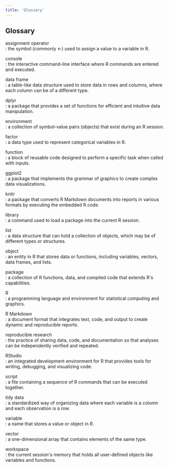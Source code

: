 ```yaml
---
title: 'Glossary'
---
```


## Glossary
assignment operator  
: the symbol (commonly <-) used to assign a value to a variable in R.

console  
: the interactive command-line interface where R commands are entered and executed.

data frame  
: a table-like data structure used to store data in rows and columns, where each column can be of a different type.

dplyr  
: a package that provides a set of functions for efficient and intuitive data manipulation.

environment  
: a collection of symbol-value pairs (objects) that exist during an R session.

factor  
: a data type used to represent categorical variables in R.

function  
: a block of reusable code designed to perform a specific task when called with inputs.

ggplot2  
: a package that implements the grammar of graphics to create complex data visualizations.

knitr  
: a package that converts R Markdown documents into reports in various formats by executing the embedded R code.

library  
: a command used to load a package into the current R session.

list  
: a data structure that can hold a collection of objects, which may be of different types or structures.

object  
: an entity in R that stores data or functions, including variables, vectors, data frames, and lists.

package  
: a collection of R functions, data, and compiled code that extends R's capabilities.

R  
: a programming language and environment for statistical computing and graphics.

R Markdown  
: a document format that integrates text, code, and output to create dynamic and reproducible reports.

reproducible research  
: the practice of sharing data, code, and documentation so that analyses can be independently verified and repeated.

RStudio  
: an integrated development environment for R that provides tools for writing, debugging, and visualizing code.

script  
: a file containing a sequence of R commands that can be executed together.

tidy data  
: a standardized way of organizing data where each variable is a column and each observation is a row.

variable  
: a name that stores a value or object in R.

vector  
: a one-dimensional array that contains elements of the same type.

workspace  
: the current session's memory that holds all user-defined objects like variables and functions.
